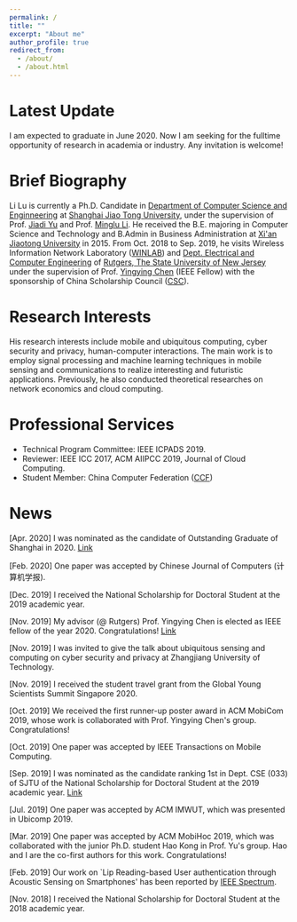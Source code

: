 ```yaml
---
permalink: /
title: ""
excerpt: "About me"
author_profile: true
redirect_from: 
  - /about/
  - /about.html
---
```

Latest Update
=====
I am expected to graduate in June 2020. Now I am seeking for the fulltime opportunity of research in academia or industry. Any invitation is welcome!

Brief Biography
=====
Li Lu is currently a Ph.D. Candidate in [Department of Computer Science and Enginneering](http://www.cs.sjtu.edu.cn) at [Shanghai Jiao Tong University](http://www.sjtu.edu.cn), under the supervision of Prof. [Jiadi Yu](http://www.cs.sjtu.edu.cn/~jdyu/) and Prof. [Minglu Li](http://www.cs.sjtu.edu.cn/PeopleDetail.aspx?id=93). He received the B.E. majoring in Computer Science and Technology and B.Admin in Business Administration at [Xi'an Jiaotong University](http://www.xjtu.edu.cn) in 2015. From Oct. 2018 to Sep. 2019, he visits Wireless Information Network Laboratory ([WINLAB](http://winlab.rutgers.edu/)) and [Dept. Electrical and Computer Engineering](https://www.ece.rutgers.edu/) of [Rutgers, The State University of New Jersey](http://www.rutgers.edu) under the supervision of Prof. [Yingying Chen](http://www.winlab.rutgers.edu/~yychen/) (IEEE Fellow) with the sponsorship of China Scholarship Council ([CSC](https://www.csc.edu.cn)).

Research Interests
======
His research interests include mobile and ubiquitous computing, cyber security and privacy, human-computer interactions. The main work is to employ signal processing and machine learning techniques in mobile sensing and communications to realize interesting and futuristic applications. Previously, he also conducted theoretical researches on network economics and cloud computing.

Professional Services
======
* Technical Program Committee: IEEE ICPADS 2019.
* Reviewer: IEEE ICC 2017, ACM AIIPCC 2019, Journal of Cloud Computing.
* Student Member: China Computer Federation ([CCF](https://www.ccf.org.cn/))

News
=====
\[Apr. 2020\] I was nominated as the candidate of Outstanding Graduate of Shanghai in 2020. [Link](http://xsb.seiee.sjtu.edu.cn/xsb/info/16548.htm)

\[Feb. 2020\] One paper was accepted by Chinese Journal of Computers (计算机学报).

\[Dec. 2019\] I received the National Scholarship for Doctoral Student at the 2019 academic year. 

\[Nov. 2019\] My advisor (@ Rutgers) Prof. Yingying Chen is elected as IEEE fellow of the year 2020. Congratulations! [Link](https://www.ece.rutgers.edu/news/professor-yingying-chen-elevated-ieee-fellow)

\[Nov. 2019\] I was invited to give the talk about ubiquitous sensing and computing on cyber security and privacy at Zhangjiang University of Technology.

\[Nov. 2019\] I received the student travel grant from the Global Young Scientists Summit Singapore 2020.

\[Oct. 2019\] We received the first runner-up poster award in ACM MobiCom 2019, whose work is collaborated with Prof. Yingying Chen's group. Congratulations!

\[Oct. 2019\] One paper was accepted by IEEE Transactions on Mobile Computing.

\[Sep. 2019\] I was nominated as the candidate ranking 1st in Dept. CSE (033) of SJTU of the National Scholarship for Doctoral Student at the 2019 academic year. [Link](http://xsb.seiee.sjtu.edu.cn/xsb/info/15682.htm)

\[Jul. 2019\] One paper was accepted by ACM IMWUT, which was presented in Ubicomp 2019.

\[Mar. 2019\] One paper was accepted by ACM MobiHoc 2019, which was collaborated with the junior Ph.D. student Hao Kong in Prof. Yu's group. Hao and I are the co-first authors for this work. Congratulations!

\[Feb. 2019\] Our work on `Lip Reading-based User authentication through Acoustic Sensing on Smartphones' has been reported by [IEEE Spectrum](https://spectrum.ieee.org/tech-talk/consumer-electronics/gadgets/this-new-approach-for-user-identification-allows-phones-to-read-your-lips).

\[Nov. 2018\] I received the National Scholarship for Doctoral Student at the 2018 academic year. 
